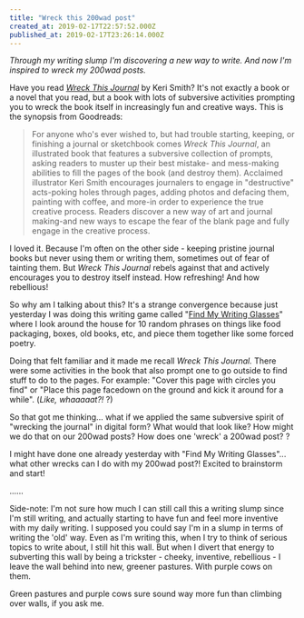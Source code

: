 ```yaml
---
title: "Wreck this 200wad post"
created_at: 2019-02-17T22:57:52.000Z
published_at: 2019-02-17T23:26:14.000Z
---
```

_Through my writing slump I'm discovering a new way to write. And now I'm inspired to wreck my 200wad posts._

  

Have you read [_Wreck This Journal_](https://www.goodreads.com/book/show/428862.Wreck_This_Journal) by Keri Smith? It's not exactly a book or a novel that you read, but a book with lots of subversive activities prompting you to wreck the book itself in increasingly fun and creative ways. This is the synopsis from Goodreads:

  

> For anyone who's ever wished to, but had trouble starting, keeping, or finishing a journal or sketchbook comes _Wreck This Journal_, an illustrated book that features a subversive collection of prompts, asking readers to muster up their best mistake- and mess-making abilities to fill the pages of the book (and destroy them). Acclaimed illustrator Keri Smith encourages journalers to engage in "destructive" acts-poking holes through pages, adding photos and defacing them, painting with coffee, and more-in order to experience the true creative process. Readers discover a new way of art and journal making-and new ways to escape the fear of the blank page and fully engage in the creative process.

  

I loved it. Because I'm often on the other side - keeping pristine journal books but never using them or writing them, sometimes out of fear of tainting them. But _Wreck This Journal_ rebels against that and actively encourages you to destroy itself instead. How refreshing! And how rebellious!

  

So why am I talking about this? It's a strange convergence because just yesterday I was doing this writing game called "[Find My Writing Glasses](https://200wordsaday.com/words/i-still-don-t-know-what-to-write-so-i-looked-for-it-around-the-house-92245c681c1e7145b)" where I look around the house for 10 random phrases on things like food packaging, boxes, old books, etc, and piece them together like some forced poetry. 

  

Doing that felt familiar and it made me recall _Wreck This Journal._ There were some activities in the book that also prompt one to go outside to find stuff to do to the pages. For example: "Cover this page with circles you find" or "Place this page facedown on the ground and kick it around for a while". (_Like, whaaaaat?!_ ?)

  

So that got me thinking... what if we applied the same subversive spirit of "wrecking the journal" in digital form? What would that look like? How might we do that on our 200wad posts? How does one 'wreck' a 200wad post? ?

  

I might have done one already yesterday with "Find My Writing Glasses"... what other wrecks can I do with my 200wad post?! Excited to brainstorm and start!

  

......

  

Side-note: I'm not sure how much I can still call this a writing slump since I'm still writing, and actually starting to have fun and feel more inventive with my daily writing. I supposed you could say I'm in a slump in terms of writing the 'old' way. Even as I'm writing this, when I try to think of serious topics to write about, I still hit this wall. But when I divert that energy to subverting this wall by being a trickster - cheeky, inventive, rebellious - I leave the wall behind into new, greener pastures. With purple cows on them. 

  

Green pastures and purple cows sure sound way more fun than climbing over walls, if you ask me.

